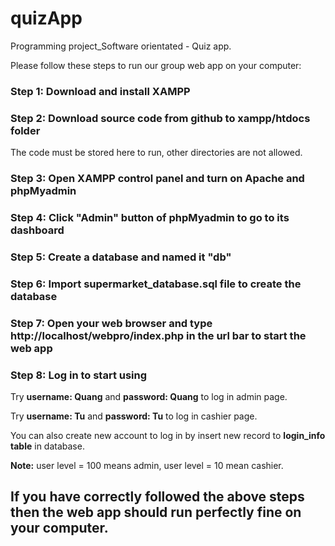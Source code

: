 # quizApp

Programming project_Software orientated -  Quiz app.

Please follow these steps to run our group web app on your computer:

### Step 1: Download and install XAMPP

### Step 2: Download source code from github to xampp/htdocs folder

The code must be stored here to run, other directories are not allowed.

### Step 3: Open XAMPP control panel and turn on Apache and phpMyadmin

### Step 4: Click "Admin" button of phpMyadmin to go to its dashboard

### Step 5: Create a database and named it "db"

### Step 6: Import supermarket_database.sql file to create the database

### Step 7: Open your web browser and type http://localhost/webpro/index.php in the url bar to start the web app

### Step 8: Log in to start using

Try **username: Quang** and **password: Quang** to log in admin page.

Try **username: Tu** and **password: Tu** to log in cashier page.

You can also create new account to log in by insert new record to **login_info table** in database.

**Note:** user level = 100 means admin, user level = 10 mean cashier.

## **If you have correctly followed the above steps then the web app should run perfectly fine on your computer.**
